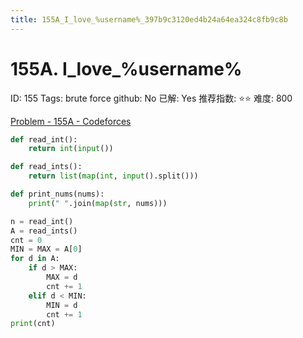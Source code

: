 ```yaml
---
title: 155A_I_love_%username%_397b9c3120ed4b24a64ea324c8fb9c8b
---
```


# 155A. I_love_%username%

ID: 155
Tags: brute force
github: No
已解: Yes
推荐指数: ⭐⭐
难度: 800

[Problem - 155A - Codeforces](http://codeforces.com/problemset/problem/155/A)

```python
def read_int():
    return int(input())

def read_ints():
    return list(map(int, input().split()))

def print_nums(nums):
    print(" ".join(map(str, nums)))

n = read_int()
A = read_ints()
cnt = 0
MIN = MAX = A[0]
for d in A:
    if d > MAX:
        MAX = d
        cnt += 1
    elif d < MIN:
        MIN = d
        cnt += 1
print(cnt)
```